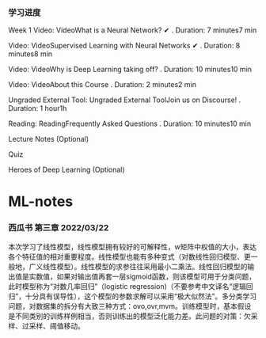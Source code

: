 ### 学习进度
Week 1
Video: VideoWhat is a Neural Network? ✔
. Duration: 7 minutes7 min

Video: VideoSupervised Learning with Neural Networks ✔
. Duration: 8 minutes8 min

Video: VideoWhy is Deep Learning taking off?
. Duration: 10 minutes10 min

Video: VideoAbout this Course
. Duration: 2 minutes2 min

Ungraded External Tool: Ungraded External ToolJoin us on Discourse!
. Duration: 1 hour1h

Reading: ReadingFrequently Asked Questions
. Duration: 10 minutes10 min

Lecture Notes (Optional)

Quiz

Heroes of Deep Learning (Optional)

# ML-notes

### 西瓜书 第三章 2022/03/22
本次学习了线性模型，线性模型拥有较好的可解释性，w矩阵中权值的大小，表达各个特征值的相对重要程度。线性模型也能有多种变式（对数线性回归模型、更一般地，广义线性模型）。线性模型的求参往往采用最小二乘法。线性回归模型的输出值是实数值，如果对输出值再套一层sigmoid函数，则该模型可用于分类问题，此时模型称为“对数几率回归”（logistic regression)（不要参考中文译名“逻辑回归”，十分具有误导性），这个模型的参数求解可以采用“极大似然法”。多分类学习问题，对数据集的拆分有大致三种方式：ovo,ovr,mvm。训练模型时，基本假设是不同类别的训练样例相当，否则训练出的模型泛化能力差。此问题的对策：欠采样、过采样、阈值移动。
